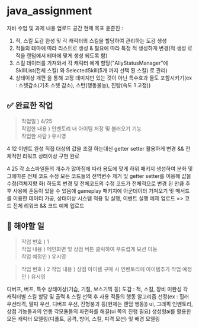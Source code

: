 # java_assignment
자바 수업 및 과제 내용 업로드 공간
현제 목표
윤준진 : 
1. 적, 스킬 도감 완성 및 각 캐릭터의 스킬을 할당하여 관리하는 도감 생성
2. 적들의 테마에 따라 리스트로 생성 & 필요에 따라 특정 적 생성하게 변경(적 생성 로직을 랜덤에서 테마에 맞게 생성 되도록 함)
3. 스킬 데이터를 가져와서 각 캐릭터 에게 할당("AllyStatusManager"에 SkillList(전체 스킬) 와 SelectedSkill(5개 까지 선택 된 스킬) 로 관리)
4. 상태이상 개편 을 통해 고정 데미지만 있는 것이 아닌 특수효과 들도 포함시키기(ex : 스텟감소(기초 스텟 감소), 스턴(행동불능), 진탕(속도 1 고정))


## ✅ 완료한 작업  
  
> 작업일 ) 4/25  
> 작업한 내용 ) 인벤토리 내 아이템 저장 및 불러오기 기능  
> 작업한 사람 ) 유시영  
 
4 12 
이벤트 완성
직접 대상의 값을 조절 하는대신 getter setter 활용하게 변경 && 전체적인 리워크
상태이상 구현 완료

 4 25
 각 소스파일들의 개수가 많아짐에 따라 용도에 맞게 하위 패키지 생성하여 분화 및 그에따른 전체 코드 수정
 모든 코드들의 전역변수 제거 및 getter setter를 이용해 값을 수정(객체지향 화) 하도록 변경 및 전체코드의 수정
 코드가 전체적으로 변경 된 만큼 추후 사용에 혼동이 있을 수 있음에 gameplay 패키지에 아군데이터 가져오기 및 메서드를 이용한 데이터 가공, 상태이상 시스템 적용 및 실행, 이벤트 실행 예제 업로드
 => 코드 전체 리워크  && 코드 예제 업로드

## 📌 해야할 일

> 작업 번호 ) 1  
> 작업 내용 ) 메인화면 및 상점 버튼 클릭하여 부드럽게 모션 이동  
> 작업 예정인 ) 유시영


> 작업 번호 ) 2
> 작업 내용 ) 상점 아이템 구매 시 인벤토리에 아이템추가
> 작업 예정인 ) 유시영  



디버프, 버프, 특수 상태이상(기습, 기절, 보스기믹 등)
도감 : 적, 스킬, 장비 미완성
각 캐릭터별 스킬 할당 및 출력 & 스킬 선택 후 사용
적들의 행동 알고리즘 선정(ex : 힐러 우선타격, 딸피 우선, 디버프 우선, 진형붕괴 등[현제는 랜덤 행동])
ui, 그래픽
인벤토리, 상점 기능들과의 연동
각모듈들의 파편화를 해결(ui 쪽의 진행 필요)
생성형ai를 활용한 모든 캐릭터 모델링(디폴트, 공격, 방어, 스킬, 피격 모션) 및 배경 모델링
